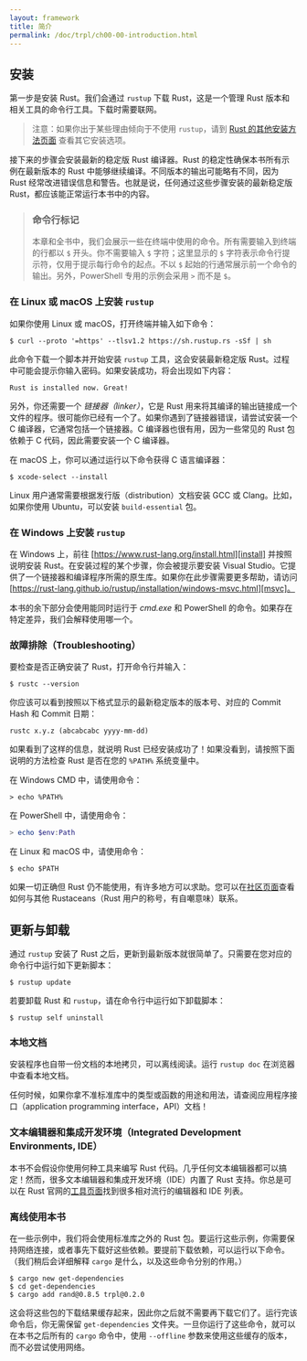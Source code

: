 ```yaml
---
layout: framework
title: 简介
permalink: /doc/trpl/ch00-00-introduction.html
---
```

## 安装

<!-- https://github.com/rust-lang/book/blob/main/src/ch01-01-installation.md -->
<!-- a4f94174155ff413f23af936c3a31ab71f11cb6f -->

第一步是安装 Rust。我们会通过 `rustup` 下载 Rust，这是一个管理 Rust 版本和相关工具的命令行工具。下载时需要联网。

> 注意：如果你出于某些理由倾向于不使用 `rustup`，请到 [Rust 的其他安装方法页面][otherinstall] 查看其它安装选项。

接下来的步骤会安装最新的稳定版 Rust 编译器。Rust 的稳定性确保本书所有示例在最新版本的 Rust 中能够继续编译。不同版本的输出可能略有不同，因为 Rust 经常改进错误信息和警告。也就是说，任何通过这些步骤安装的最新稳定版 Rust，都应该能正常运行本书中的内容。

> ### 命令行标记
>
> 本章和全书中，我们会展示一些在终端中使用的命令。所有需要输入到终端的行都以 `$` 开头。你不需要输入 `$` 字符；这里显示的 `$` 字符表示命令行提示符，仅用于提示每行命令的起点。不以 `$` 起始的行通常展示前一个命令的输出。另外，PowerShell 专用的示例会采用 `>` 而不是 `$`。

### 在 Linux 或 macOS 上安装 `rustup`

如果你使用 Linux 或 macOS，打开终端并输入如下命令：

```console
$ curl --proto '=https' --tlsv1.2 https://sh.rustup.rs -sSf | sh
```

此命令下载一个脚本并开始安装 `rustup` 工具，这会安装最新稳定版 Rust。过程中可能会提示你输入密码。如果安装成功，将会出现如下内容：

```text
Rust is installed now. Great!
```

另外，你还需要一个 *链接器（linker）*，它是 Rust 用来将其编译的输出链接成一个文件的程序。很可能你已经有一个了。如果你遇到了链接器错误，请尝试安装一个 C 编译器，它通常包括一个链接器。C 编译器也很有用，因为一些常见的 Rust 包依赖于 C 代码，因此需要安装一个 C 编译器。

在 macOS 上，你可以通过运行以下命令获得 C 语言编译器：

```console
$ xcode-select --install
```

Linux 用户通常需要根据发行版（distribution）文档安装 GCC 或 Clang。比如，如果你使用 Ubuntu，可以安装 `build-essential` 包。

### 在 Windows 上安装 `rustup`

在 Windows 上，前往 [https://www.rust-lang.org/install.html][install] 并按照说明安装 Rust。在安装过程的某个步骤，你会被提示要安装 Visual Studio。它提供了一个链接器和编译程序所需的原生库。如果你在此步骤需要更多帮助，请访问 [https://rust-lang.github.io/rustup/installation/windows-msvc.html][msvc]。

本书的余下部分会使用能同时运行于 *cmd.exe* 和 PowerShell 的命令。如果存在特定差异，我们会解释使用哪一个。

### 故障排除（Troubleshooting）

要检查是否正确安装了 Rust，打开命令行并输入：

```console
$ rustc --version
```

你应该可以看到按照以下格式显示的最新稳定版本的版本号、对应的 Commit Hash 和 Commit 日期：

```text
rustc x.y.z (abcabcabc yyyy-mm-dd)
```

如果看到了这样的信息，就说明 Rust 已经安装成功了！如果没看到，请按照下面说明的方法检查 Rust 是否在您的 `%PATH%` 系统变量中。

在 Windows CMD 中，请使用命令：

```console
> echo %PATH%
```

在 PowerShell 中，请使用命令：

```powershell
> echo $env:Path
```

在 Linux 和 macOS 中，请使用命令：

```console
$ echo $PATH
```

如果一切正确但 Rust 仍不能使用，有许多地方可以求助。您可以在[社区页面][community]查看如何与其他 Rustaceans（Rust 用户的称号，有自嘲意味）联系。

## 更新与卸载

通过 `rustup` 安装了 Rust 之后，更新到最新版本就很简单了。只需要在您对应的命令行中运行如下更新脚本：

```console
$ rustup update
```

若要卸载 Rust 和 `rustup`，请在命令行中运行如下卸载脚本：

```console
$ rustup self uninstall
```

### 本地文档

安装程序也自带一份文档的本地拷贝，可以离线阅读。运行 `rustup doc` 在浏览器中查看本地文档。

任何时候，如果你拿不准标准库中的类型或函数的用途和用法，请查阅应用程序接口（application programming interface，API）文档！

### 文本编辑器和集成开发环境（Integrated Development Environments, IDE）

本书不会假设你使用何种工具来编写 Rust 代码。几乎任何文本编辑器都可以搞定！然而，很多文本编辑器和集成开发环境（IDE）内置了 Rust 支持。你总是可以在 Rust 官网的[工具页面][tools]找到很多相对流行的编辑器和 IDE 列表。

### 离线使用本书

在一些示例中，我们将会使用标准库之外的 Rust 包。要运行这些示例，你需要保持网络连接，或者事先下载好这些依赖。要提前下载依赖，可以运行以下命令。（我们稍后会详细解释 `cargo` 是什么，以及这些命令分别的作用。）

```console
$ cargo new get-dependencies
$ cd get-dependencies
$ cargo add rand@0.8.5 trpl@0.2.0
```

这会将这些包的下载结果缓存起来，因此你之后就不需要再下载它们了。运行完该命令后，你无需保留 `get-dependencies` 文件夹。一旦你运行了这些命令，就可以在本书之后所有的 `cargo` 命令中，使用 `--offline` 参数来使用这些缓存的版本，而不必尝试使用网络。

[otherinstall]: https://forge.rust-lang.org/infra/other-installation-methods.html
[install]: https://www.rust-lang.org/tools/install
[msvc]: https://rust-lang.github.io/rustup/installation/windows-msvc.html
[community]: https://www.rust-lang.org/community
[tools]: https://www.rust-lang.org/tools
